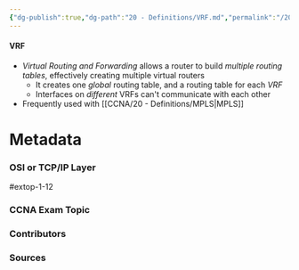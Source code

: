 ```yaml
---
{"dg-publish":true,"dg-path":"20 - Definitions/VRF.md","permalink":"/20-definitions/vrf/","tags":["defs_ccna"]}
---
```


#### VRF
- *Virtual Routing and Forwarding* allows a router to build *multiple routing tables*, effectively creating multiple virtual routers
	- It creates one *global* routing table, and a routing table for each *VRF*
	- Interfaces on *different* VRFs can't communicate with each other
- Frequently used with [[CCNA/20 - Definitions/MPLS\|MPLS]]




# Metadata
### OSI or TCP/IP Layer
#extop-1-12
### CCNA Exam Topic

### Contributors

### Sources
